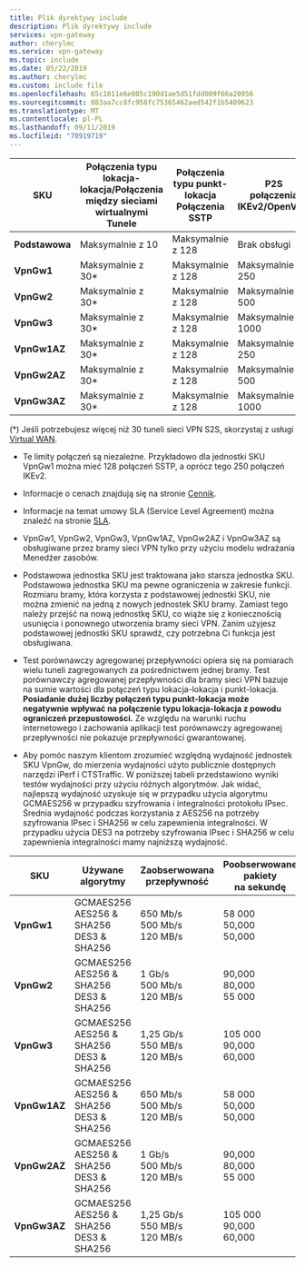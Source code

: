 ```yaml
---
title: Plik dyrektywy include
description: Plik dyrektywy include
services: vpn-gateway
author: cherylmc
ms.service: vpn-gateway
ms.topic: include
ms.date: 05/22/2019
ms.author: cherylmc
ms.custom: include file
ms.openlocfilehash: 65c1011e6e005c190d1ae5d51fdd009f66a20956
ms.sourcegitcommit: 083aa7cc8fc958fc75365462aed542f1b5409623
ms.translationtype: MT
ms.contentlocale: pl-PL
ms.lasthandoff: 09/11/2019
ms.locfileid: "70919719"
---
```

|**SKU**   | **Połączenia typu lokacja-lokacja/Połączenia między sieciami wirtualnymi<br>Tunele** | **Połączenia typu punkt-lokacja<br> Połączenia SSTP** | **P2S<br> połączenia IKEv2/OpenVPN** | **Test porównawczy<br>agregowanej przepływności** | **BGP** | **Strefa nadmiarowa** |
|---       | ---        | ---       | ---            | ---       | --- | --- |
|**Podstawowa** | Maksymalnie z 10    | Maksymalnie z 128  | Brak obsługi  | 100 Mb/s  | Brak obsługi| Nie |
|**VpnGw1**| Maksymalnie z 30*   | Maksymalnie z 128  | Maksymalnie z 250       | 650 Mb/s  | Obsługiwane | Nie |
|**VpnGw2**| Maksymalnie z 30*   | Maksymalnie z 128  | Maksymalnie z 500       | 1 Gb/s    | Obsługiwane | Nie |
|**VpnGw3**| Maksymalnie z 30*   | Maksymalnie z 128  | Maksymalnie z 1000      | 1,25 Gb/s | Obsługiwane | Nie |
|**VpnGw1AZ**| Maksymalnie z 30*   | Maksymalnie z 128  | Maksymalnie z 250       | 650 Mb/s  | Obsługiwane | Tak |
|**VpnGw2AZ**| Maksymalnie z 30*   | Maksymalnie z 128  | Maksymalnie z 500       | 1 Gb/s    | Obsługiwane | Tak |
|**VpnGw3AZ**| Maksymalnie z 30*   | Maksymalnie z 128  | Maksymalnie z 1000      | 1,25 Gb/s | Obsługiwane | Tak |

(*) Jeśli potrzebujesz więcej niż 30 tuneli sieci VPN S2S, skorzystaj z usługi [Virtual WAN](../articles/virtual-wan/virtual-wan-about.md).

* Te limity połączeń są niezależne. Przykładowo dla jednostki SKU VpnGw1 można mieć 128 połączeń SSTP, a oprócz tego 250 połączeń IKEv2.

* Informacje o cenach znajdują się na stronie [Cennik](https://azure.microsoft.com/pricing/details/vpn-gateway).

* Informacje na temat umowy SLA (Service Level Agreement) można znaleźć na stronie [SLA](https://azure.microsoft.com/support/legal/sla/vpn-gateway/).

* VpnGw1, VpnGw2, VpnGw3, VpnGw1AZ, VpnGw2AZ i VpnGw3AZ są obsługiwane przez bramy sieci VPN tylko przy użyciu modelu wdrażania Menedżer zasobów.

* Podstawowa jednostka SKU jest traktowana jako starsza jednostka SKU. Podstawowa jednostka SKU ma pewne ograniczenia w zakresie funkcji. Rozmiaru bramy, która korzysta z podstawowej jednostki SKU, nie można zmienić na jedną z nowych jednostek SKU bramy. Zamiast tego należy przejść na nową jednostkę SKU, co wiąże się z koniecznością usunięcia i ponownego utworzenia bramy sieci VPN. Zanim użyjesz podstawowej jednostki SKU sprawdź, czy potrzebna Ci funkcja jest obsługiwana.

* Test porównawczy agregowanej przepływności opiera się na pomiarach wielu tuneli zagregowanych za pośrednictwem jednej bramy. Test porównawczy agregowanej przepływności dla bramy sieci VPN bazuje na sumie wartości dla połączeń typu lokacja-lokacja i punkt-lokacja. **Posiadanie dużej liczby połączeń typu punkt-lokacja może negatywnie wpływać na połączenie typu lokacja-lokacja z powodu ograniczeń przepustowości.** Ze względu na warunki ruchu internetowego i zachowania aplikacji test porównawczy agregowanej przepływności nie pokazuje przepływności gwarantowanej.

* Aby pomóc naszym klientom zrozumieć względną wydajność jednostek SKU VpnGw, do mierzenia wydajności użyto publicznie dostępnych narzędzi iPerf i CTSTraffic. W poniższej tabeli przedstawiono wyniki testów wydajności przy użyciu różnych algorytmów. Jak widać, najlepszą wydajność uzyskuje się w przypadku użycia algorytmu GCMAES256 w przypadku szyfrowania i integralności protokołu IPsec. Średnia wydajność podczas korzystania z AES256 na potrzeby szyfrowania IPsec i SHA256 w celu zapewnienia integralności. W przypadku użycia DES3 na potrzeby szyfrowania IPsec i SHA256 w celu zapewnienia integralności mamy najniższą wydajność.

|**SKU**   | **Używane<br>algorytmy** | **Zaobserwowana przepływność<br>** | **Poobserwowane pakiety<br>na sekundę** |
|---       | ---                 | ---            | ---                    |
|**VpnGw1**| GCMAES256<br>AES256 & SHA256<br>DES3 & SHA256| 650 Mb/s<br>500 Mb/s<br>120 MB/s   | 58 000<br>50,000<br>50,000|
|**VpnGw2**| GCMAES256<br>AES256 & SHA256<br>DES3 & SHA256| 1 Gb/s<br>500 Mb/s<br>120 MB/s | 90,000<br>80,000<br>55 000|
|**VpnGw3**| GCMAES256<br>AES256 & SHA256<br>DES3 & SHA256| 1,25 Gb/s<br>550 MB/s<br>120 MB/s | 105 000<br>90,000<br>60,000|
|**VpnGw1AZ**| GCMAES256<br>AES256 & SHA256<br>DES3 & SHA256| 650 Mb/s<br>500 Mb/s<br>120 MB/s   | 58 000<br>50,000<br>50,000|
|**VpnGw2AZ**| GCMAES256<br>AES256 & SHA256<br>DES3 & SHA256| 1 Gb/s<br>500 Mb/s<br>120 MB/s | 90,000<br>80,000<br>55 000|
|**VpnGw3AZ**| GCMAES256<br>AES256 & SHA256<br>DES3 & SHA256| 1,25 Gb/s<br>550 MB/s<br>120 MB/s | 105 000<br>90,000<br>60,000|
